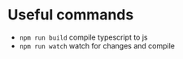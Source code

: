 # Useful commands

 * `npm run build`   compile typescript to js
 * `npm run watch`   watch for changes and compile

